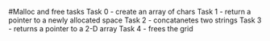 #Malloc and free tasks
Task 0 - create an array of chars
Task 1 - return a pointer to a newly allocated space
Task 2 - concatanetes two strings
Task 3 - returns a pointer to a 2-D array
Task 4 - frees the grid

